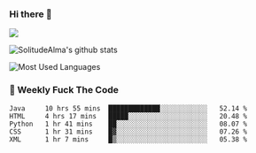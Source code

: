 ### Hi there 👋

<p>
  <a href="https://count.getloli.com/"><img src="https://count.getloli.com/get/@:solitudealma"></a>
</p>

![SolitudeAlma's github stats](https://github-readme-stats.vercel.app/api?username=solitudealma&show_icons=true&theme=radical)

![Most Used Languages](https://github-readme-stats.vercel.app/api/top-langs/?username=solitudealma&layout=compact&hide_border=true&theme=dark)
<!-- ![visitors](https://visitor-badge.glitch.me/badge?page_id=solitudealma.solitudealma.id) -->


### :dart: Weekly Fuck The Code

<!--START_SECTION:waka-->
```text
Java     10 hrs 55 mins  █████████████░░░░░░░░░░░░   52.14 % 
HTML     4 hrs 17 mins   █████░░░░░░░░░░░░░░░░░░░░   20.48 % 
Python   1 hr 41 mins    ██░░░░░░░░░░░░░░░░░░░░░░░   08.07 % 
CSS      1 hr 31 mins    █▓░░░░░░░░░░░░░░░░░░░░░░░   07.26 % 
XML      1 hr 7 mins     █▒░░░░░░░░░░░░░░░░░░░░░░░   05.38 % 
```
<!--END_SECTION:waka-->
